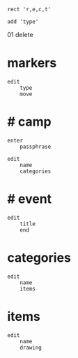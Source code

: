 	rect 'r,e,c,t'
	
	add 'type'

01
	delete
	
# markers
	
	edit
		type
		move
	
#	# camp
	enter
		passphrase
	
	edit
		name
		categories
	
#	# event
	edit
		title
		end

# categories

	edit
		name
		items

# items

	edit
		name
		drawing
